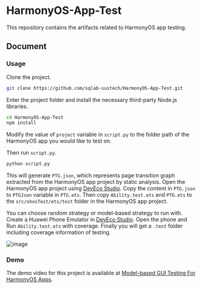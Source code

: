 # HarmonyOS-App-Test

This repository contains the artifacts related to HarmonyOS app testing.

## Document

### Usage

Clone the project.

```bash
git clone https://github.com/sqlab-sustech/HarmonyOS-App-Test.git
```

Enter the project folder and install the necessary third-party Node.js libraries.

```bash
cd HarmonyOS-App-Test
npm install
```

Modify the value of `project` variable in `script.py` to the folder path of the HarmonyOS app you would like to test on.

Then run `script.py`.

```bash
python script.py
```

This will generate `PTG.json`, which represents page transition graph extracted from the HarmonyOS app project by static analysis. Open the HarmonyOS app project using [DevEco Studio](https://devecostudio.huawei.com/en/). Copy the content in `PTG.json` to `PTGJson` variable in `PTG.ets`. Then copy `Ability.test.ets` and `PTG.ets` to the `src/ohosTest/ets/test` folder in the HarmonyOS app project.

You can choose random strategy or model-based strategy to run with. Create a Huawei Phone Emulator in [DevEco Studio](https://devecostudio.huawei.com/en/). Open the phone and Run `Ability.test.ets` with coverage. Finally you will get a `.test` folder including coverage information of testing.

![image](https://github.com/user-attachments/assets/3ca580d5-cb6d-4f8c-89a3-9136b584d347)

### Demo

The demo video for this project is available at [Model-based GUI Testing For HarmonyOS Apps](https://www.youtube.com/watch?v=dgZWkHiBYbA). 
